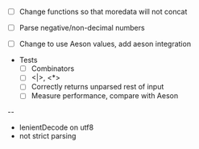 - [ ] Change functions so that moredata will not concat
- [ ] Parse negative/non-decimal numbers

- [ ] Change to use Aeson values, add aeson integration

- Tests
  - [ ] Combinators
  - [ ] <|>, <*>
  - [ ] Correctly returns unparsed rest of input
  - [ ] Measure performance, compare with Aeson

--

- lenientDecode on utf8
- not strict parsing
